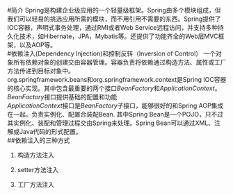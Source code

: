 #简介
Spring是构建企业级应用的一个轻量级框架。Spring由多个模块组成，但我们可以轻易的挑选应用所需的模块，而不用引用不需要的东西。Spring提供了IOC容器，声明式事务处理，通过RMI或者Web Service远程访问，并支持多种持久化技术，如Hibernate，JPA，Mybatis等。还提供了功能齐全的Web层MVC框架，以及AOP等。  
#依赖注入(Dependency Injection)和控制反转（Inversion of Control）
一个对象所有依赖对象的创建交由容器管理。容器负责将依赖通过构造方法、属性或工厂方法传递到目标对象中。  
org.springframework.beans和org.springframework.context是Spring IOC容器的核心实现。其中包含最重要的两个接口*BeanFactory*和*ApplicationContext*。
*BeanFactory*接口提供基础的配置和功能  
*ApplicationContext*接口是*BeanFactory*子接口，能够很好的和Spring AOP集成在一起。负责实例化、配置合装配Bean.
其中Spring Bean是一个POJO，只不过其实例化、装配和管理过程交由Spring来处理。Spring Bean可以通过XML、注解或Java代码的形式配置。  
##依赖注入的三种方式
1. 构造方法注入  
	
2. setter方法注入  
	
3. 工厂方法注入  
